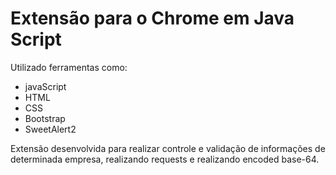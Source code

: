 # Extensão para o Chrome em Java Script

Utilizado ferramentas como:
* javaScript
* HTML
* CSS
* Bootstrap
* SweetAlert2

Extensão desenvolvida para realizar controle e validação de informações de determinada empresa, realizando requests e realizando encoded base-64.
